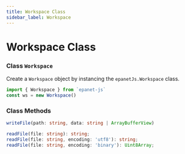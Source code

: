 ```yaml
---
title: Workspace Class
sidebar_label: Workspace
---
```


# Workspace Class

### Class `Workspace`

Create a `Workspace` object by instancing the `epanetJs.Workspace` class.

```javascript
import { Workspace } from `epanet-js`
const ws = new Workspace()
```

### Class Methods

```typescript
writeFile(path: string, data: string | ArrayBufferView)

readFile(file: string): string;
readFile(file: string, encoding: 'utf8'): string;
readFile(file: string, encoding: 'binary'): Uint8Array;

```
